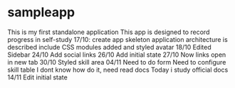 # sampleapp
This is my first standalone application
This app is designed to record progress in self-study
17/10:
create app skeleton
application architecture is described
include CSS modules
added and styled avatar
18/10
Edited Sidebar
24/10
Add social links
26/10
Add initial state
27/10
Now links open in new tab
30/10
Styled skill area
04/11
Need to do form
Need to configure skill table
I dont know how do it, need read docs
Today i study official docs
14/11
Edit initial state
